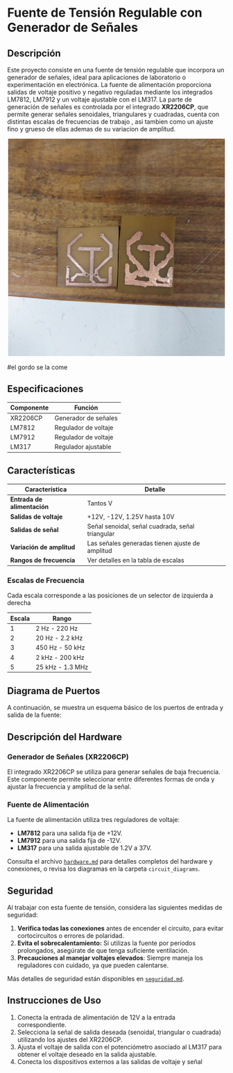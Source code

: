 # Fuente de Tensión Regulable con Generador de Señales

## Descripción
Este proyecto consiste en una fuente de tensión regulable que incorpora un generador de señales, ideal para aplicaciones de laboratorio o experimentación en electrónica. La fuente de alimentación proporciona salidas de voltaje positivo y negativo reguladas mediante los integrados LM7812, LM7912 y un voltaje ajustable con el LM317. La parte de generación de señales es controlada por el integrado **XR2206CP**, que permite generar señales senoidales, triangulares y cuadradas, cuenta con distintas escalas de frecuencias de trabajo , asi tambien como un ajuste fino y grueso de ellas ademas de su variacion de amplitud.

<p align="center">
  <img src="Imagenes/Bueno%20y%20malo.jpg" alt="Descripción de la imagen" width="500">
</p>

#el gordo se la come
## Especificaciones
| Componente | Función                |
|------------|------------------------|
| XR2206CP   | Generador de señales   |
| LM7812     | Regulador de voltaje   |
| LM7912     | Regulador de voltaje   |
| LM317      | Regulador ajustable    |

## Características

| Característica                  | Detalle                                                    |
|---------------------------------|------------------------------------------------------------|
| **Entrada de alimentación**      | Tantos V                                                   |
| **Salidas de voltaje**           | +12V, -12V, 1.25V hasta 10V                               |
| **Salidas de señal**             | Señal senoidal, señal cuadrada, señal triangular           |
| **Variación de amplitud**        | Las señales generadas tienen ajuste de amplitud           |
| **Rangos de frecuencia**         | Ver detalles en la tabla de escalas                          |


### Escalas de Frecuencia
Cada escala corresponde a las posiciones de un selector de izquierda a derecha

| Escala | Rango               |
|--------|----------------------|
| 1      | 2 Hz - 220 Hz       |
| 2      | 20 Hz - 2.2 kHz     |
| 3      | 450 Hz - 50 kHz     |
| 4      | 2 kHz - 200 kHz     |
| 5      | 25 kHz - 1.3 MHz    |

## Diagrama de Puertos
A continuación, se muestra un esquema básico de los puertos de entrada y salida de la fuente:

## Descripción del Hardware
### Generador de Señales (XR2206CP)
El integrado XR2206CP se utiliza para generar señales de baja frecuencia. Este componente permite seleccionar entre diferentes formas de onda y ajustar la frecuencia y amplitud de la señal.

### Fuente de Alimentación
La fuente de alimentación utiliza tres reguladores de voltaje:
- **LM7812** para una salida fija de +12V.
- **LM7912** para una salida fija de -12V.
- **LM317** para una salida ajustable de 1.2V a 37V.

Consulta el archivo [`hardware.md`](docs/hardware.md) para detalles completos del hardware y conexiones, o revisa los diagramas en la carpeta `circuit_diagrams`.

## Seguridad
Al trabajar con esta fuente de tensión, considera las siguientes medidas de seguridad:

1. **Verifica todas las conexiones** antes de encender el circuito, para evitar cortocircuitos o errores de polaridad.
2. **Evita el sobrecalentamiento:** Si utilizas la fuente por periodos prolongados, asegúrate de que tenga suficiente ventilación.
3. **Precauciones al manejar voltajes elevados**: Siempre maneja los reguladores con cuidado, ya que pueden calentarse.

Más detalles de seguridad están disponibles en [`seguridad.md`](docs/seguridad.md).

## Instrucciones de Uso
1. Conecta la entrada de alimentación de 12V a la entrada correspondiente.
2. Selecciona la señal de salida deseada (senoidal, triangular o cuadrada) utilizando los ajustes del XR2206CP.
3. Ajusta el voltaje de salida con el potenciómetro asociado al LM317 para obtener el voltaje deseado en la salida ajustable.
4. Conecta los dispositivos externos a las salidas de voltaje y señal
